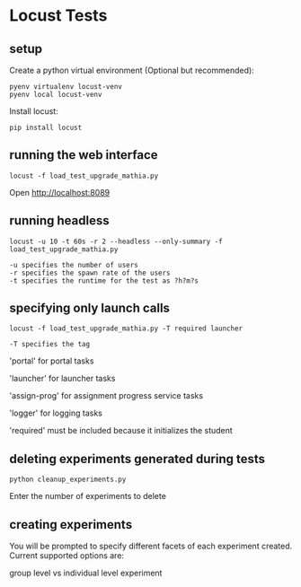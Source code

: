 # Locust Tests

## setup

Create a python virtual environment (Optional but recommended):

    pyenv virtualenv locust-venv
    pyenv local locust-venv

Install locust:

    pip install locust


## running the web interface

    locust -f load_test_upgrade_mathia.py

Open <http://localhost:8089>


## running headless

    locust -u 10 -t 60s -r 2 --headless --only-summary -f load_test_upgrade_mathia.py
    
    -u specifies the number of users
    -r specifies the spawn rate of the users
    -t specifies the runtime for the test as ?h?m?s


## specifying only launch calls

    locust -f load_test_upgrade_mathia.py -T required launcher

    -T specifies the tag

'portal' for portal tasks

'launcher' for launcher tasks

'assign-prog' for assignment progress service tasks

'logger' for logging tasks

'required' must be included because it initializes the student


## deleting experiments generated during tests

    python cleanup_experiments.py

Enter the number of experiments to delete


## creating experiments

You will be prompted to specify different facets of each experiment created. Current supported options are: 

group level vs individual level experiment